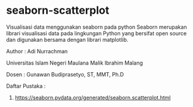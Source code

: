 # seaborn-scatterplot
Visualisasi data menggunakan seaborn pada python
Seaborn merupakan librari visualisasi data pada lingkungan Python yang bersifat open source dan digunakan bersama dengan librari matplotlib. 

Author : Adi Nurrachman

Universitas Islam Negeri Maulana Malik Ibrahim Malang

Dosen : Gunawan Budiprasetyo, ST, MMT, Ph.D

Daftar Pustaka :
1. https://seaborn.pydata.org/generated/seaborn.scatterplot.html
